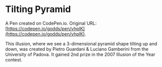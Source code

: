 # Tilting Pyramid

A Pen created on CodePen.io. Original URL: [https://codepen.io/godds/pen/vhplK](https://codepen.io/godds/pen/vhplK).

This illusion, where we see a 3-dimensional pyramid shape tilting up and down, was created by Pietro Guardani & Luciano Gamberini from the University of Padova.  It gained 2nd prize in the 2007 Illusion of the Year contest.

